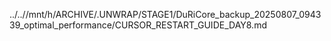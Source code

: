 ../..//mnt/h/ARCHIVE/.UNWRAP/STAGE1/DuRiCore_backup_20250807_094339_optimal_performance/CURSOR_RESTART_GUIDE_DAY8.md